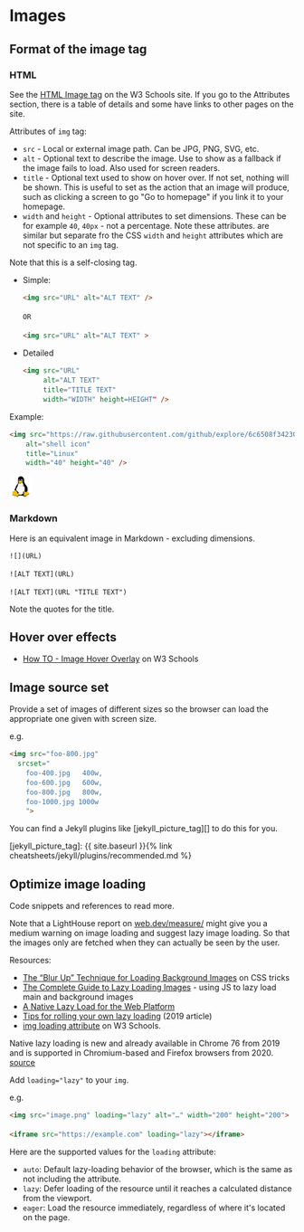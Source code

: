 # Images


## Format of the image tag

### HTML

See the [HTML Image tag](https://www.w3schools.com/tags/tag_img.asp) on the W3 Schools site. If you go to the Attributes section, there is a table of details and some have links to other pages on the site.

Attributes of `img` tag:

- `src` - Local or external image path. Can be JPG, PNG, SVG, etc.
- `alt` - Optional text to describe the image. Use to show as a fallback if the image fails to load. Also used for screen readers.
- `title` - Optional text used to show on hover over. If not set, nothing will be shown. This is useful to set as the action that an image will produce, such as clicking a screen to go "Go to homepage" if you link it to your homepage.
- `width` and `height` - Optional attributes to set dimensions. These can be for example `40`, `40px` - not a percentage. Note these attributes. are similar but separate fro the CSS `width` and `height` attributes which are not specific to an `img` tag.

Note that this is a self-closing tag.

- Simple:
    ```html
    <img src="URL" alt="ALT TEXT" />

    OR

    <img src="URL" alt="ALT TEXT" >
    ```
- Detailed
    ```html
    <img src="URL"
         alt="ALT TEXT"
         title="TITLE TEXT"
         width="WIDTH" height=HEIGHT" />
    ```

Example:

```html
<img src="https://raw.githubusercontent.com/github/explore/6c6508f34230f0ac0d49e847a326429eefbfc030/topics/linux/linux.png"
    alt="shell icon"
    title="Linux"
    width="40" height="40" />
```

<img src="https://raw.githubusercontent.com/github/explore/6c6508f34230f0ac0d49e847a326429eefbfc030/topics/linux/linux.png"
     alt="shell icon"
     title="Linux"
     width="40" height="40" />

### Markdown

Here is an equivalent image in Markdown - excluding dimensions.

```
![](URL)

![ALT TEXT](URL)

![ALT TEXT](URL "TITLE TEXT")
```

Note the quotes for the title.


## Hover over effects

- [How TO - Image Hover Overlay](https://www.w3schools.com/howto/howto_css_image_overlay.asp) on W3 Schools


## Image source set

Provide a set of images of different sizes so the browser can load the appropriate one given with screen size.

e.g.

```html
<img src="foo-800.jpg"
  srcset="
    foo-400.jpg   400w,
    foo-600.jpg   600w,
    foo-800.jpg   800w,
    foo-1000.jpg 1000w
    ">
```

You can find a Jekyll plugins like [jekyll_picture_tag][] to do this for you.

[jekyll_picture_tag]: {{ site.baseurl }}{% link cheatsheets/jekyll/plugins/recommended.md %}


## Optimize image loading

Code snippets and references to read more.

Note that a LightHouse report on [web.dev/measure/](https://web.dev/measure/) might give you a medium warning on image loading and suggest lazy image loading. So that the images only are fetched when they can actually be seen by the user.

Resources:

- [The “Blur Up” Technique for Loading Background Images](https://css-tricks.com/the-blur-up-technique-for-loading-background-images/) on CSS tricks
- [The Complete Guide to Lazy Loading Images](https://css-tricks.com/the-complete-guide-to-lazy-loading-images/) - using JS to lazy load main and background images
- [A Native Lazy Load for the Web Platform](https://css-tricks.com/a-native-lazy-load-for-the-web-platform/)
- [Tips for rolling your own lazy loading](https://css-tricks.com/tips-for-rolling-your-own-lazy-loading/) (2019 article)
- [img loading attribute](https://www.w3schools.com/tags/att_img_loading.asp) on W3 Schools.

Native lazy loading is new and already available in Chrome 76 from 2019 and is supported in Chromium-based and Firefox browsers from 2020. [source](https://web.dev/native-lazy-loading/)

Add `loading="lazy"` to your `img`.

e.g.

```html
<img src="image.png" loading="lazy" alt="…" width="200" height="200">

<iframe src="https://example.com" loading="lazy"></iframe>
```

Here are the supported values for the `loading` attribute:

- `auto`: Default lazy-loading behavior of the browser, which is the same as not including the attribute.
- `lazy`: Defer loading of the resource until it reaches a calculated distance from the viewport.
- `eager`: Load the resource immediately, regardless of where it's located on the page.
